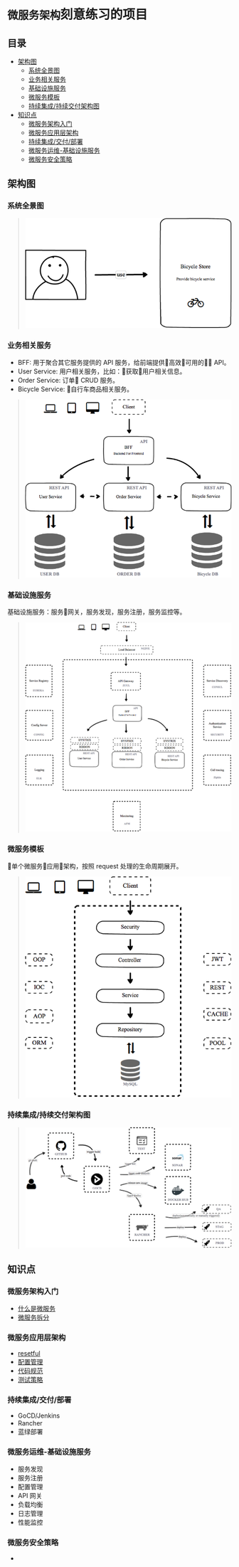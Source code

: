 # `微服务架构`刻意练习的项目

## 目录

- [架构图](#架构图)
    - [系统全景图](#系统全景图)
    - [业务相关服务](#业务相关服务)
    - [基础设施服务](#基础设施服务) 
    - [微服务模板](#微服务模板)
    - [持续集成/持续交付架构图](#持续集成/持续交付架构图)
- [知识点](#知识点)
    - [微服务架构入门](#微服务架构入门)
    - [微服务应用层架构](#微服务应用层架构)
    - [持续集成/交付/部署](#持续集成/交付/部署) 
    - [微服务运维-基础设施服务](#微服务运维-基础设施服务)
    - [微服务安全策略](#微服务安全策略)



## 架构图

### 系统全景图
> ![System Context](./diagram/system-context.png)

### 业务相关服务

* BFF: 用于聚合其它服务提供的 API 服务，给前端提供高效可用的 API。
* User Service: 用户相关服务，比如：获取用户相关信息。 
* Order Service: 订单 CRUD 服务。
* Bicycle Service: 自行车商品相关服务。


> ![Functional Services](./diagram/functional-services.png)


### 基础设施服务
基础设施服务：服务网关，服务发现，服务注册，服务监控等。

> ![Infrastructure Services](./diagram/infrastructure-services.png)

### 微服务模板
单个微服务应用架构，按照 request 处理的生命周期展开。
> ![Single Service](./diagram/single-service.png)

### 持续集成/持续交付架构图

> ![CI/CD](./diagram/ci-cd.png)

## 知识点

### 微服务架构入门
 * [什么是微服务](./what-is-microservice.md)
 * [微服务拆分](./microservice-split.md)

### 微服务应用层架构
 * [resetful](resetful)
 * [配置管理](配置管理)
 * [代码规范](代码规范)
 * [测试策略](测试策略)

### 持续集成/交付/部署
 * GoCD/Jenkins
 * Rancher
 * 蓝绿部署
 
### 微服务运维-基础设施服务
 * 服务发现
 * 服务注册
 * 配置管理
 * API 网关
 * 负载均衡
 * 日志管理
 * 性能监控

### 微服务安全策略
 *